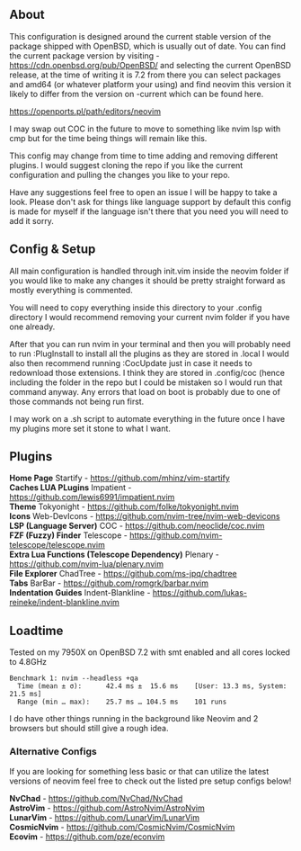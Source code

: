 ## About
This configuration is designed around the current stable version of the package
shipped with OpenBSD, which is usually out of date. You can find the current 
package version by visiting - https://cdn.openbsd.org/pub/OpenBSD/ and selecting
the current OpenBSD release, at the time of writing it is 7.2 from there you can
select packages and amd64 (or whatever platform your using) and find neovim this
version it likely to differ from the version on -current which can be found here.

https://openports.pl/path/editors/neovim

I may swap out COC in the future to move to something like nvim lsp with cmp but
for the time being things will remain like this. 

This config may change from time to time adding and removing different plugins.
I would suggest cloning the repo if you like the current configuration and pulling
the changes you like to your repo.

Have any suggestions feel free to open an issue I will be happy to take a look.
Please don't ask for things like language support by default this config is made
for myself if the language isn't there that you need you will need to add it sorry.

## Config & Setup
All main configuration is handled through init.vim inside the neovim folder if 
you would like to make any changes it should be pretty straight forward as mostly
everything is commented.

You will need to copy everything inside this directory 
to your .config directory I would recommend removing your current nvim folder if
you have one already.

After that you can run nvim in your terminal and then you will probably need to
run :PlugInstall to install all the plugins as they are stored in .local I would
also then recommend running :CocUpdate just in case it needs to redownload those
extensions. I think they are stored in .config/coc (hence including the folder in
the repo but I could be mistaken so I would run that command anyway. Any errors
that load on boot is probably due to one of those commands not being run first.

I may work on a .sh script to automate everything in the future once I have my
plugins more set it stone to what I want.

## Plugins
<b>Home Page</b> Startify - https://github.com/mhinz/vim-startify<br>
<b>Caches LUA PLugins</b> Impatient - https://github.com/lewis6991/impatient.nvim<br>
<b>Theme</b> Tokyonight - https://github.com/folke/tokyonight.nvim<br>
<b>Icons</b> Web-DevIcons - https://github.com/nvim-tree/nvim-web-devicons<br>
<b>LSP (Language Server)</b> COC - https://github.com/neoclide/coc.nvim<br>
<b>FZF (Fuzzy) Finder</b> Telescope - https://github.com/nvim-telescope/telescope.nvim<br>
<b>Extra Lua Functions (Telescope Dependency)</b> Plenary - https://github.com/nvim-lua/plenary.nvim<br>
<b>File Explorer</b> ChadTree - https://github.com/ms-jpq/chadtree<br>
<b>Tabs</b> BarBar - https://github.com/romgrk/barbar.nvim<br>
<b>Indentation Guides</b> Indent-Blankline - https://github.com/lukas-reineke/indent-blankline.nvim<br>

## Loadtime

Tested on my 7950X on OpenBSD 7.2 with smt enabled and all cores locked to 4.8GHz

```
Benchmark 1: nvim --headless +qa
  Time (mean ± σ):      42.4 ms ±  15.6 ms    [User: 13.3 ms, System: 21.5 ms]
  Range (min … max):    25.7 ms … 104.5 ms    101 runs
```

I do have other things running in the background like Neovim and 2 browsers but
should still give a rough idea.

### Alternative Configs
If you are looking for something less basic or that can utilize the latest versions
of neovim feel free to check out the listed pre setup configs below!

<b>NvChad</b> - https://github.com/NvChad/NvChad<br>
<b>AstroVim</b> - https://github.com/AstroNvim/AstroNvim<br>
<b>LunarVim</b> - https://github.com/LunarVim/LunarVim<br>
<b>CosmicNvim</b> - https://github.com/CosmicNvim/CosmicNvim<br>
<b>Ecovim</b> - https://github.com/pze/econvim<br>
